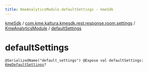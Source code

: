 ```yaml
---
title: KmeAnalyticsModule.defaultSettings - kmeSdk
---
```


[kmeSdk](../../index.html) / [com.kme.kaltura.kmesdk.rest.response.room.settings](../index.html) / [KmeAnalyticsModule](index.html) / [defaultSettings](./default-settings.html)

# defaultSettings

`@SerializedName("default_settings") @Expose val defaultSettings: `[`KmeDefaultSettings`](../-kme-default-settings/index.html)`?`